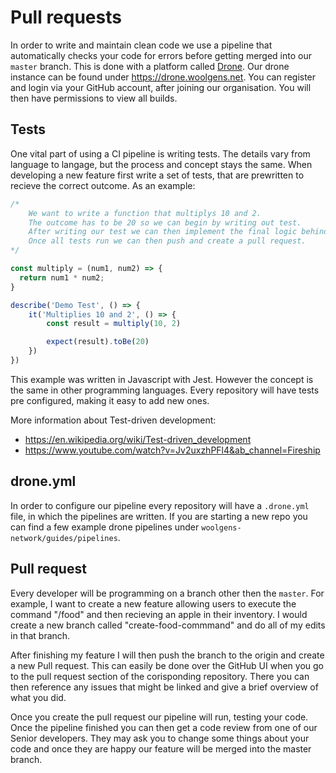 # Pull requests

In order to write and maintain clean code we use a pipeline that automatically checks your code for errors before getting merged into our `master` branch.
This is done with a platform called [Drone](https://www.drone.io/). Our drone instance can be found under https://drone.woolgens.net. You can register and login
via your GitHub account, after joining our organisation. You will then have permissions to view all builds.

## Tests

One vital part of using a CI pipeline is writing tests. The details vary from language to langage, but the process and concept stays the same. When developing
a new feature first write a set of tests, that are prewritten to recieve the correct outcome. As an example:

```js
/* 
    We want to write a function that multiplys 10 and 2.
    The outcome has to be 20 so we can begin by writing out test.
    After writing our test we can then implement the final logic behind the test. 
    Once all tests run we can then push and create a pull request.
*/

const multiply = (num1, num2) => {
  return num1 * num2;
}

describe('Demo Test', () => {
    it('Multiplies 10 and 2', () => {
        const result = multiply(10, 2)

        expect(result).toBe(20)
    })
})
```

This example was written in Javascript with Jest. However the concept is the same in other programming languages. Every repository will have tests pre configured,
making it easy to add new ones. 

More information about Test-driven development: 
- https://en.wikipedia.org/wiki/Test-driven_development
- https://www.youtube.com/watch?v=Jv2uxzhPFl4&ab_channel=Fireship

## drone.yml

In order to configure our pipeline every repository will have a `.drone.yml` file, in which the pipelines are written. If you are starting a new repo you can find
a few example drone pipelines under `woolgens-network/guides/pipelines`. 

## Pull request

Every developer will be programming on a branch other then the `master`. For example, I want to create a new feature allowing users to execute the command "/food"
and then recieving an apple in their inventory. I would create a new branch called "create-food-commmand" and do all of my edits in that branch. 

After finishing my feature I will then push the branch to the origin and create a new Pull request. This can easily be done over the GitHub UI when you go to the
pull request section of the corisponding repository. There you can then reference any issues that might be linked and give a brief overview of what you did.

Once you create the pull request our pipeline will run, testing your code. Once the pipeline finished you can then get a code review from one of our
Senior developers. They may ask you to change some things about your code and once they are happy our feature will be merged into the master branch. 
